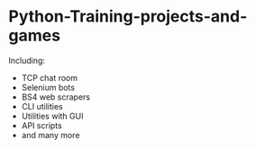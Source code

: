 # Python-Training-projects-and-games
Including:
- TCP chat room
- Selenium bots
- BS4 web scrapers
- CLI utilities
- Utilities with GUI
- API scripts
- and many more
